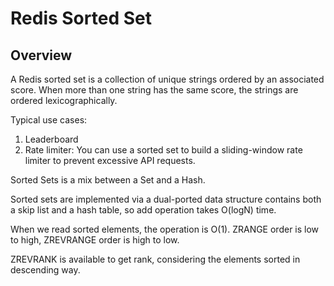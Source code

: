 # Redis Sorted Set

## Overview

A Redis sorted set is a collection of unique strings ordered by an associated score. When more than one string has the same score, the strings are ordered lexicographically.

Typical use cases:

1. Leaderboard
2. Rate limiter: You can use a sorted set to build a sliding-window rate limiter to prevent excessive API requests.

Sorted Sets is a mix between a Set and a Hash.&#x20;

Sorted sets are implemented via a dual-ported data structure contains both a skip list and a hash table, so add operation takes O(logN) time.&#x20;

When we read sorted elements, the operation is O(1). ZRANGE order is low to high, ZREVRANGE order is high to low.

ZREVRANK is available to get rank, considering the elements sorted in descending way.&#x20;
